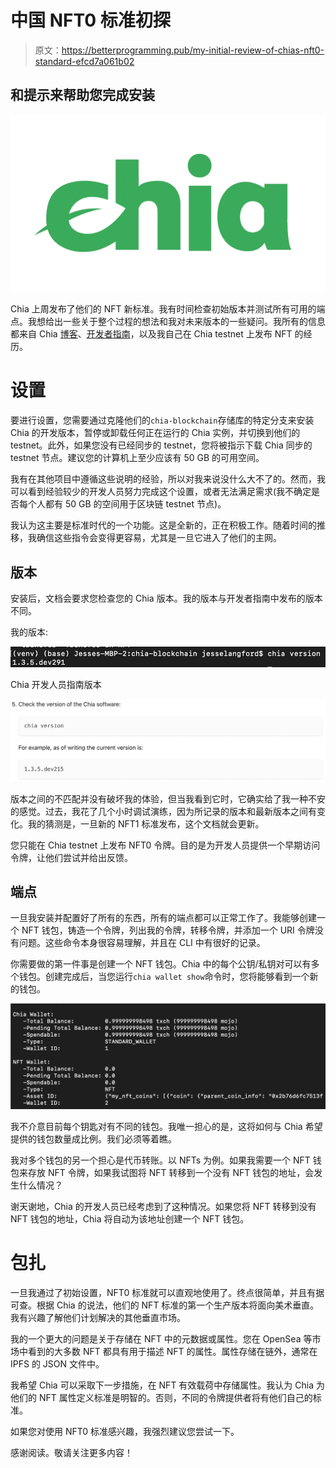 # 中国 NFT0 标准初探

> 原文：<https://betterprogramming.pub/my-initial-review-of-chias-nft0-standard-efcd7a061b02>

## 和提示来帮助您完成安装

![](img/5c194c5d5496ae048da37f5f1b96e3d7.png)

Chia 上周发布了他们的 NFT 新标准。我有时间检查初始版本并测试所有可用的端点。我想给出一些关于整个过程的想法和我对未来版本的一些疑问。我所有的信息都来自 Chia [博客](https://www.chia.net/2022/05/11/our-vision-for-chia-nfts.en.html)、[开发者指南](https://docs.chia.net/docs/15resources/nft_dev_guide/)，以及我自己在 Chia testnet 上发布 NFT 的经历。

# **设置**

要进行设置，您需要通过克隆他们的`chia-blockchain`存储库的特定分支来安装 Chia 的开发版本，暂停或卸载任何正在运行的 Chia 实例，并切换到他们的 testnet。此外，如果您没有已经同步的 testnet，您将被指示下载 Chia 同步的 testnet 节点。建议您的计算机上至少应该有 50 GB 的可用空间。

我有在其他项目中遵循这些说明的经验，所以对我来说没什么大不了的。然而，我可以看到经验较少的开发人员努力完成这个设置，或者无法满足需求(我不确定是否每个人都有 50 GB 的空间用于区块链 testnet 节点)。

我认为这主要是标准时代的一个功能。这是全新的，正在积极工作。随着时间的推移，我确信这些指令会变得更容易，尤其是一旦它进入了他们的主网。

## 版本

安装后，文档会要求您检查您的 Chia 版本。我的版本与开发者指南中发布的版本不同。

我的版本:

![](img/245142cd009a3ca5775f7705ecf1e6a5.png)

Chia 开发人员指南版本

![](img/0a42acec8c65d49f35fd966d107e4175.png)

版本之间的不匹配并没有破坏我的体验，但当我看到它时，它确实给了我一种不安的感觉。过去，我花了几个小时调试演练，因为所记录的版本和最新版本之间有变化。我的猜测是，一旦新的 NFT1 标准发布，这个文档就会更新。

您只能在 Chia testnet 上发布 NFT0 令牌。目的是为开发人员提供一个早期访问令牌，让他们尝试并给出反馈。

## 端点

一旦我安装并配置好了所有的东西，所有的端点都可以正常工作了。我能够创建一个 NFT 钱包，铸造一个令牌，列出我的令牌，转移令牌，并添加一个 URI 令牌没有问题。这些命令本身很容易理解，并且在 CLI 中有很好的记录。

你需要做的第一件事是创建一个 NFT 钱包。Chia 中的每个公钥/私钥对可以有多个钱包。创建完成后，当您运行`chia wallet show`命令时，您将能够看到一个新的钱包。

![](img/01672d2362ff2aa1f7629e839f8b973b.png)

我不介意目前每个钥匙对有不同的钱包。我唯一担心的是，这将如何与 Chia 希望提供的钱包数量成比例。我们必须等着瞧。

我对多个钱包的另一个担心是代币转账。以 NFTs 为例。如果我需要一个 NFT 钱包来存放 NFT 令牌，如果我试图将 NFT 转移到一个没有 NFT 钱包的地址，会发生什么情况？

谢天谢地，Chia 的开发人员已经考虑到了这种情况。如果您将 NFT 转移到没有 NFT 钱包的地址，Chia 将自动为该地址创建一个 NFT 钱包。

# 包扎

一旦我通过了初始设置，NFT0 标准就可以直观地使用了。终点很简单，并且有据可查。根据 Chia 的说法，他们的 NFT 标准的第一个生产版本将面向美术垂直。我有兴趣了解他们计划解决的其他垂直市场。

我的一个更大的问题是关于存储在 NFT 中的元数据或属性。您在 OpenSea 等市场中看到的大多数 NFT 都具有用于描述 NFT 的属性。属性存储在链外，通常在 IPFS 的 JSON 文件中。

我希望 Chia 可以采取下一步措施，在 NFT 有效载荷中存储属性。我认为 Chia 为他们的 NFT 属性定义标准是明智的。否则，不同的令牌提供者将有他们自己的标准。

如果您对使用 NFT0 标准感兴趣，我强烈建议您尝试一下。

感谢阅读。敬请关注更多内容！